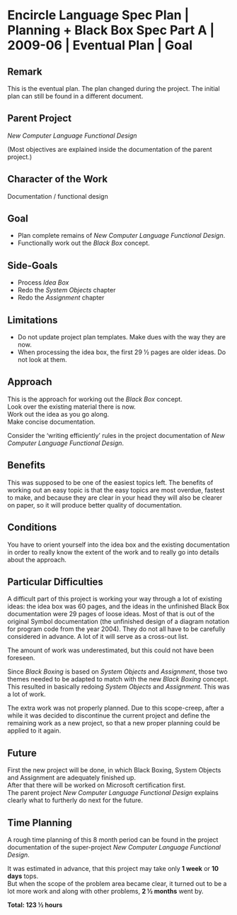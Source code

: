 ﻿Encircle Language Spec Plan | Planning + Black Box Spec Part A | 2009-06 | Eventual Plan | Goal
===============================================================================================


Remark
------

This is the eventual plan. The plan changed during the project. The initial plan can still be found in a different document.


Parent Project
--------------

*New Computer Language Functional Design*

(Most objectives are explained inside the documentation of the parent project.)


Character of the Work
---------------------

Documentation / functional design


Goal
----

- Plan complete remains of *New Computer Language Functional Design*.
- Functionally work out the *Black Box* concept.


Side-Goals
----------

- Process *Idea Box*
- Redo the *System Objects* chapter
- Redo the *Assignment* chapter
  

Limitations
-----------

- Do not update project plan templates. Make dues with the way they are now.
- When processing the idea box, the first 29 ½ pages are older ideas. Do not look at them.


Approach
--------

This is the approach for working out the *Black Box* concept.  
Look over the existing material there is now.  
Work out the idea as you go along.  
Make concise documentation.  

Consider the ‘writing efficiently’ rules in the project documentation of *New Computer Language Functional Design*.


Benefits
--------

This was supposed to be one of the easiest topics left. The benefits of working out an easy topic is that the easy topics are most overdue, fastest to make, and because they are clear in your head they will also be clearer on paper, so it will produce better quality of documentation.


Conditions
----------

You have to orient yourself into the idea box and the existing documentation in order to really know the extent of the work and to really go into details about the approach.


Particular Difficulties
-----------------------

A difficult part of this project is working your way through a lot of existing ideas: the idea box was 60 pages, and the ideas in the unfinished Black Box documentation were 29 pages of loose ideas. Most of that is out of the original Symbol documentation (the unfinished design of a diagram notation for program code from the year 2004). They do not all have to be carefully considered in advance. A lot of it will serve as a cross-out list. 

The amount of work was underestimated, but this could not have been foreseen.

Since *Black Boxing* is based on *System Objects* and *Assignment*, those two themes needed to be adapted to match with the new *Black Boxing* concept. This resulted in basically redoing *System Objects* and *Assignment*. This was a lot of work.

The extra work was not properly planned. Due to this scope-creep, after a while it was decided to discontinue the current project and define the remaining work as a new project, so that a new proper planning could be applied to it again.


Future
------

First the new project will be done, in which Black Boxing, System Objects and Assignment are adequately finished up.  
After that there will be worked on Microsoft certification first.  
The parent project *New Computer Language Functional Design* explains clearly what to furtherly do next for the future.


Time Planning
-------------

A rough time planning of this 8 month period can be found in the project documentation of the super-project *New Computer Language Functional Design*.

It was estimated in advance, that this project may take only __1 week__ or __10 days__ tops.  
But when the scope of the problem area became clear, it turned out to be a lot more work and along with other problems, __2 ½ months__ went by.

__Total: 123 ½ hours__